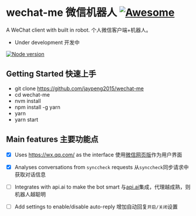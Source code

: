 # wechat-me 微信机器人 [![Awesome](https://cdn.rawgit.com/sindresorhus/awesome/d7305f38d29fed78fa85652e3a63e154dd8e8829/media/badge.svg)](https://github.com/sindresorhus/awesome)

A WeChat client with built in robot. 个人微信客户端+机器人。

- Under development 开发中

[![Node version](https://img.shields.io/badge/node-_7.6.0-green.svg?style=flat)](http://nodejs.org/download/)

## Getting Started 快速上手
 - git clone https://github.com/jaypeng2015/wechat-me
 - cd wechat-me
 - nvm install
 - npm install -g yarn
 - yarn
 - yarn start

## Main features 主要功能点
 - [x] Uses https://wx.qq.com/ as the interface  使用[微信网页版](https://wx.qq.com/)作为用户界面
 - [x] Analyses conversations from `synccheck` requests 从`synccheck`同步请求中获取对话信息
 - [ ] Integrates with api.ai to make the bot smart  与[api.ai](https://api.ai/)集成，代理越成熟，则机器人越聪明
 - [ ] Add settings to enable/disable auto-reply  增加自动回复`开启/关闭`设置
 